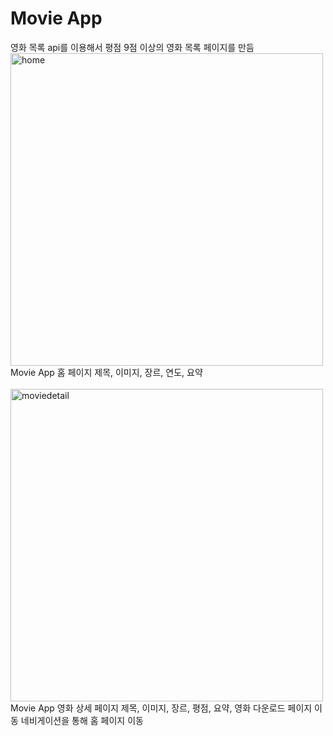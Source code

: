 # Movie App

영화 목록 api를 이용해서 평점 9점 이상의 영화 목록 페이지를 만듬
<br>
<img width="500" alt="home" src="https://user-images.githubusercontent.com/102382351/207522547-99123b02-7518-40f9-996f-283edb2596fa.png">
Movie App 홈 페이지
제목, 이미지, 장르, 연도, 요약
<br>
<br>
<img width="500" alt="moviedetail" src="https://user-images.githubusercontent.com/102382351/207522551-11b1c434-607e-4df3-90ed-03cd5014f066.png">
Movie App 영화 상세 페이지
제목, 이미지, 장르, 평점, 요약, 영화 다운로드 페이지 이동
네비게이션을 통해 홈 페이지 이동
